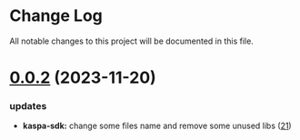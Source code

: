 
# Change Log

All notable changes to this project will be documented in this file.

# [0.0.2](https://github.com/bxlkm/go-wallet-sdk) (2023-11-20)

### updates

- **kaspa-sdk:** change some files name and remove some unused libs ([21](https://github.com/bxlkm/go-wallet-sdk/pull/21))

